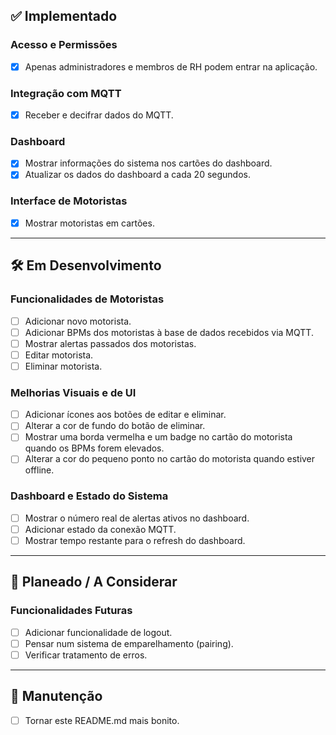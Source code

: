 ## ✅ Implementado

### Acesso e Permissões
- [X] Apenas administradores e membros de RH podem entrar na aplicação.

### Integração com MQTT
- [X] Receber e decifrar dados do MQTT.

### Dashboard
- [X] Mostrar informações do sistema nos cartões do dashboard.
- [X] Atualizar os dados do dashboard a cada 20 segundos.

### Interface de Motoristas
- [X] Mostrar motoristas em cartões.

---

## 🛠️ Em Desenvolvimento

### Funcionalidades de Motoristas
- [ ] Adicionar novo motorista.
- [ ] Adicionar BPMs dos motoristas à base de dados recebidos via MQTT.
- [ ] Mostrar alertas passados dos motoristas.
- [ ] Editar motorista.
- [ ] Eliminar motorista.

### Melhorias Visuais e de UI
- [ ] Adicionar ícones aos botões de editar e eliminar.
- [ ] Alterar a cor de fundo do botão de eliminar.
- [ ] Mostrar uma borda vermelha e um badge no cartão do motorista quando os BPMs forem elevados.
- [ ] Alterar a cor do pequeno ponto no cartão do motorista quando estiver offline.

### Dashboard e Estado do Sistema
- [ ] Mostrar o número real de alertas ativos no dashboard.
- [ ] Adicionar estado da conexão MQTT.
- [ ] Mostrar tempo restante para o refresh do dashboard.

---

## 🧠 Planeado / A Considerar

### Funcionalidades Futuras
- [ ] Adicionar funcionalidade de logout.
- [ ] Pensar num sistema de emparelhamento (pairing).
- [ ] Verificar tratamento de erros.

---

## 📝 Manutenção
- [ ] Tornar este README.md mais bonito.
